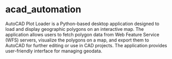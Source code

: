 # acad_automation
 AutoCAD Plot Loader is a Python-based desktop application designed to load and display geographic polygons on an interactive map. The application allows users to fetch polygon data from Web Feature Service (WFS) servers, visualize the polygons on a map, and export them to AutoCAD for further editing or use in CAD projects. The application provides user-friendly interface for managing geodata.
